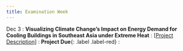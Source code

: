 ```yaml
---
title: Examination Week
---
```


Dec 3
: **Visualizing Climate Change’s Impact on Energy Demand for Cooling Buildings in Southeast Asia under Extreme Heat** 
  : [[Project Description](https://xiaoganghe.github.io/python-climate-visuals/chapters/project/FinalProject-2024Fall.html)]
: **Project Due**{: .label .label-red} 
  : [](#)
 

